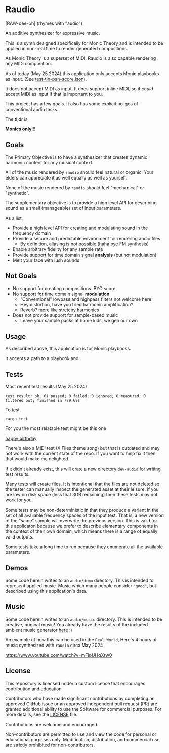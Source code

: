 # Raudio

[RAW-dee-oh]
(rhymes with "audio")

An additive synthesizer for expressive music.

This is a synth designed specifically for Monic Theory and is intended to be applied in non-real time to render generated compositions. 

As Monic Theory is a superset of MIDI, Raudio is also capable rendering any MIDI composition. 

As of today (May 25 2024) this application only accepts Monic playbooks as input. (See [test-tin-pan-score.json](test-tin-pan-score.json)).

It does not accept MIDI as input. It does support inline MIDI, so it *could* accept MIDI as input if that is important to you. 

This project has a few goals. It also has some explicit no-gos of conventional audio tasks. 

The tl;dr is, 

**Monics only**!!!

## Goals

The Primary Objective is to have a synthesizer that creates dynamic harmonic content for any musical context. 

All of the music rendered by `raudio` should feel natural or organic. Your elders can appreciate it as well equally as well as yourself.

None of the music rendered by `raudio` should feel "mechanical" or "synthetic". 

The supplementary objective is to provide a high level API for describing sound as a small (manageable) set of input parameters.

As a list,

  - Provide a high level API for creating and modulating sound in the frequency domain
  - Provide a secure and predictable environment for rendering audio files 
    - By definition, aliasing is not possible (haha bye FM synthesis)
  - Enable arbitrary fidelity for any sample rate
  - Provide support for time domain signal **analysis** (but not modulation)
  - Melt your face with lush sounds

## Not Goals

  - No support for creating compositions. BYO score.
  - No support for time domain signal **modulation**
    - "Conventional" lowpass and highpass filters not welcome here!
    - Hey distortion, have you tried harmonic amplification? 
    - Reverb? more like stretchy harmonics
  - Does not provide support for sample-based music
    - Leave your sample packs at home kids, we gen our own

## Usage

As described above, this application is for Monic playbooks. 

It accepts a path to a playbook and 


## Tests

Most recent test results (May 25 2024)

```
test result: ok. 61 passed; 0 failed; 0 ignored; 0 measured; 0 filtered out; finished in 779.69s
```

To test, 

```
cargo test
```


For you the most relatable test might be this one


[happy birthday]()


There's also a MIDI test (X Files theme song) but that is outdated and may not work with the current state of the repo. If you want to help fix it then that would make me delighted.


If it didn't already exist, this will crate a new directory `dev-audio` for writing test results.


Many tests will create files. It is intentional that the files are not deleted so the tester can manually inspect the generated asset at their leisure.
If you are low on disk space (less that 3GB remaining) then these tests may not work for you. 


Some tests may be non-deterministic in that they produce a variant in the set of all available frequency spaces of the input test. That is, a new version of the "same" sample will overwrite the previous version. 
This is valid for this applicaton because we prefer to describe elementary components in the context of their own domain; which means there is a range of equally valid outputs.


Some tests take a long time to run because they enumerate all the available parameters. 


## Demos

Some code herein writes to an `audio/demo` directory. This is intended to represent applied music. Music which many people consider `"good"`, but described using this application's data.


## Music

Some code herein writes to an `audio/music` directory. This is intended to be creative, original music! 
You already have the results of the included ambient music generator [here](audio/music) :) 

An example of how this can be used in the `Real World`,
Here's 4 hours of music synthesized with `raudio` circa May 2024

https://www.youtube.com/watch?v=mFipUHqXrw0

## License

This repository is licensed under a custom license that encourages contribution and education

Contributors who have made significant contributions by completing an approved GitHub issue or an approved independent pull request (PR) are granted additional ability to use the Software for commercial purposes. For more details, see the [LICENSE](LICENSE) file.

Contributions are welcome and encouraged.

Non-contributors are permitted to use and view the code for personal or educational purposes only. Modification, distribution, and commercial use are strictly prohibited for non-contributors.
